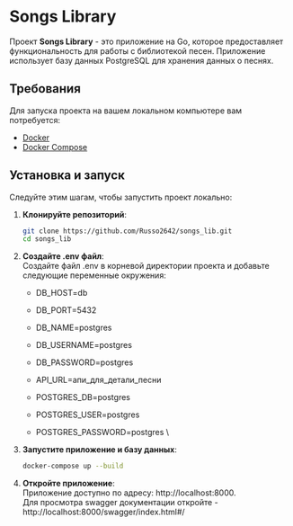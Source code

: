 # Songs Library

Проект **Songs Library** - это приложение на Go, которое предоставляет функциональность для работы с библиотекой песен. Приложение использует базу данных PostgreSQL для хранения данных о песнях.

## Требования

Для запуска проекта на вашем локальном компьютере вам потребуется:

- [Docker](https://www.docker.com/get-started)
- [Docker Compose](https://docs.docker.com/compose/)

## Установка и запуск

Следуйте этим шагам, чтобы запустить проект локально:

1. **Клонируйте репозиторий**:

   ```bash
   git clone https://github.com/Russo2642/songs_lib.git
   cd songs_lib 
   
2. **Создайте .env файл**: \
   Создайте файл .env в корневой директории проекта и добавьте следующие переменные окружения:
    - DB_HOST=db
    - DB_PORT=5432
    - DB_NAME=postgres
    - DB_USERNAME=postgres
    - DB_PASSWORD=postgres

    - API_URL=апи_для_детали_песни
    
    - POSTGRES_DB=postgres
    - POSTGRES_USER=postgres
    - POSTGRES_PASSWORD=postgres \
    
3. **Запустите приложение и базу данных**:

   ```bash
   docker-compose up --build

4. **Откройте приложение**: \
   Приложение доступно по адресу: http://localhost:8000. \
   Для просмотра swagger документации откройте - http://localhost:8000/swagger/index.html#/
